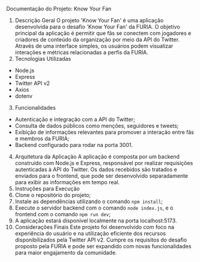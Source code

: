 Documentação do Projeto: Know Your Fan
1. Descrição Geral
O projeto 'Know Your Fan' é uma aplicação desenvolvida para o desafio 'Know Your Fan' da FURIA. O objetivo principal da aplicação é permitir que fãs se conectem com jogadores e criadores de conteúdo da organização por meio da API do Twitter. Através de uma interface simples, os usuários podem visualizar interações e métricas relacionadas a perfis da FURIA.
2. Tecnologias Utilizadas
- Node.js
- Express
- Twitter API v2
- Axios
- dotenv
3. Funcionalidades
- Autenticação e integração com a API do Twitter;
- Consulta de dados públicos como menções, seguidores e tweets;
- Exibição de informações relevantes para promover a interação entre fãs e membros da FURIA;
- Backend configurado para rodar na porta 3001.
4. Arquitetura da Aplicação
A aplicação é composta por um backend construído com Node.js e Express, responsável por realizar requisições autenticadas à API do Twitter. Os dados recebidos são tratados e enviados para o frontend, que pode ser desenvolvido separadamente para exibir as informações em tempo real.
5. Instruções para Execução
1. Clone o repositório do projeto;
2. Instale as dependências utilizando o comando `npm install`;
3. Execute o servidor backend com o comando `node index.js`, e o frontend com o comando `npm run dev`;
4. A aplicação estará disponível localmente na porta localhost:5173.
6. Considerações Finais
Este projeto foi desenvolvido com foco na experiência do usuário e na utilização eficiente dos recursos disponibilizados pela Twitter API v2. Cumpre os requisitos do desafio proposto pela FURIA e pode ser expandido com novas funcionalidades para maior engajamento da comunidade.
